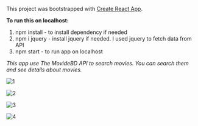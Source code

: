 This project was bootstrapped with [Create React App](https://github.com/facebook/create-react-app).

**To run this on localhost:**

1. npm install - to install dependency if needed
1. npm i jquery - install jquery if needed. I used jquery to fetch data from API
1. npm start - to run app on localhost

_This app use The MovideBD API to search movies. You can search them and see details about movies._

![1](https://user-images.githubusercontent.com/44583106/76629944-76e0a400-653f-11ea-87d9-3fd030d77d7b.JPG)

![2](https://user-images.githubusercontent.com/44583106/76629950-79db9480-653f-11ea-9203-438211555f90.JPG)

![3](https://user-images.githubusercontent.com/44583106/76629957-7ba55800-653f-11ea-9cf2-28406f2a51b9.JPG)

![4](https://user-images.githubusercontent.com/44583106/76629960-7cd68500-653f-11ea-97cc-caccae844633.JPG)
